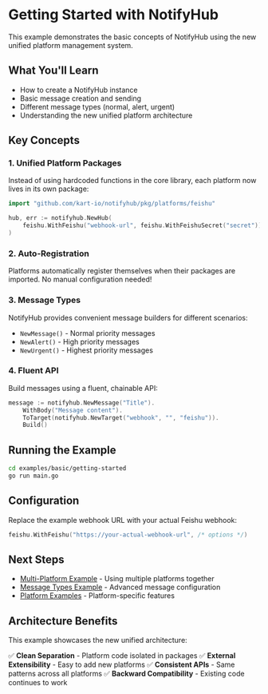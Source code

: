 # Getting Started with NotifyHub

This example demonstrates the basic concepts of NotifyHub using the new unified platform management system.

## What You'll Learn

- How to create a NotifyHub instance
- Basic message creation and sending
- Different message types (normal, alert, urgent)
- Understanding the new unified platform architecture

## Key Concepts

### 1. Unified Platform Packages

Instead of using hardcoded functions in the core library, each platform now lives in its own package:

```go
import "github.com/kart-io/notifyhub/pkg/platforms/feishu"

hub, err := notifyhub.NewHub(
    feishu.WithFeishu("webhook-url", feishu.WithFeishuSecret("secret")),
)
```

### 2. Auto-Registration

Platforms automatically register themselves when their packages are imported. No manual configuration needed!

### 3. Message Types

NotifyHub provides convenient message builders for different scenarios:

- `NewMessage()` - Normal priority messages
- `NewAlert()` - High priority messages
- `NewUrgent()` - Highest priority messages

### 4. Fluent API

Build messages using a fluent, chainable API:

```go
message := notifyhub.NewMessage("Title").
    WithBody("Message content").
    ToTarget(notifyhub.NewTarget("webhook", "", "feishu")).
    Build()
```

## Running the Example

```bash
cd examples/basic/getting-started
go run main.go
```

## Configuration

Replace the example webhook URL with your actual Feishu webhook:

```go
feishu.WithFeishu("https://your-actual-webhook-url", /* options */)
```

## Next Steps

- [Multi-Platform Example](../multi-platform/) - Using multiple platforms together
- [Message Types Example](../message-types/) - Advanced message configuration
- [Platform Examples](../../platforms/) - Platform-specific features

## Architecture Benefits

This example showcases the new unified architecture:

✅ **Clean Separation** - Platform code isolated in packages
✅ **External Extensibility** - Easy to add new platforms
✅ **Consistent APIs** - Same patterns across all platforms
✅ **Backward Compatibility** - Existing code continues to work